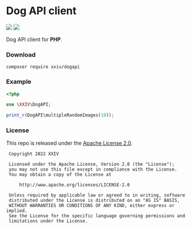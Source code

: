 # Dog API client

[![](https://img.shields.io/github/v/tag/thechampagne/dogapi-php?label=version)](https://github.com/thechampagne/dogapi-php/releases/latest) [![](https://img.shields.io/github/license/thechampagne/dogapi-php)](https://github.com/thechampagne/dogapi-php/blob/main/LICENSE)

Dog API client for **PHP**.

### Download

```
composer require xxiv/dogapi
```

### Example

```php
<?php

use \XXIV\DogAPI;

print_r(DogAPI\multipleRandomImages(10));
```

### License

This repo is released under the [Apache License 2.0](https://github.com/thechampagne/dogapi-php/blob/main/LICENSE).

```
 Copyright 2022 XXIV

 Licensed under the Apache License, Version 2.0 (the "License");
 you may not use this file except in compliance with the License.
 You may obtain a copy of the License at

     http://www.apache.org/licenses/LICENSE-2.0

 Unless required by applicable law or agreed to in writing, software
 distributed under the License is distributed on an "AS IS" BASIS,
 WITHOUT WARRANTIES OR CONDITIONS OF ANY KIND, either express or implied.
 See the License for the specific language governing permissions and
 limitations under the License.
```